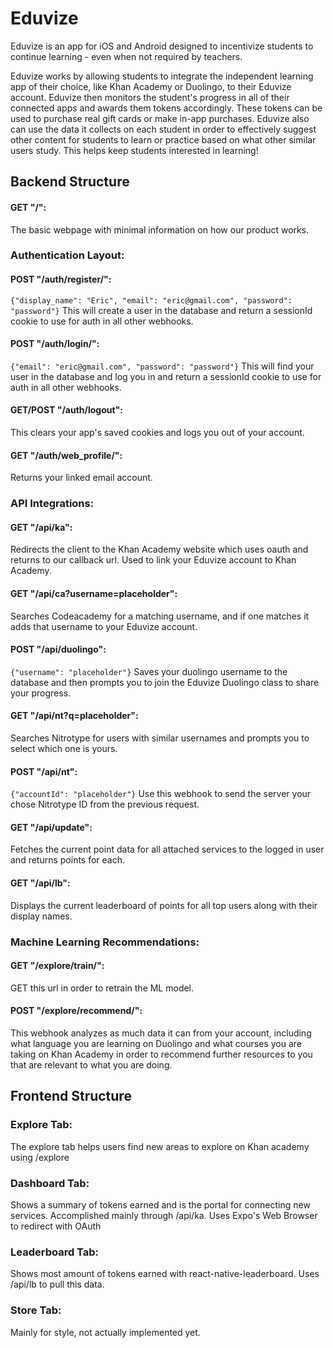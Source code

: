 # Eduvize

Eduvize is an app for iOS and Android designed to incentivize students to continue learning - even when not required by teachers.

Eduvize works by allowing students to integrate the independent learning app of their choice, like Khan Academy or Duolingo, to their Eduvize account. Eduvize then monitors the student's progress in all of their connected apps and awards them tokens accordingly. These tokens can be used to purchase real gift cards or make in-app purchases. Eduvize also can use the data it collects on each student in order to effectively suggest other content for students to learn or practice based on what other similar users study. This helps keep students interested in learning!

## Backend Structure

#### GET "/":
The basic webpage with minimal information on how our product works.

### Authentication Layout:

#### POST "/auth/register/":
```{"display_name": "Eric", "email": "eric@gmail.com", "password": "password"}```
This will create a user in the database and return a sessionId cookie to use for auth in all other webhooks.

#### POST "/auth/login/":
```{"email": "eric@gmail.com", "password": "password"}```
This will find your user in the database and log you in and return a sessionId cookie to use for auth in all other webhooks.

#### GET/POST "/auth/logout":
This clears your app's saved cookies and logs you out of your account.

#### GET "/auth/web_profile/":
Returns your linked email account.

### API Integrations:

#### GET "/api/ka":
Redirects the client to the Khan Academy website which uses oauth and returns to our callback url. Used to link your Eduvize account to Khan Academy.

#### GET "/api/ca?username=placeholder":
Searches Codeacademy for a matching username, and if one matches it adds that username to your Eduvize account.

#### POST "/api/duolingo":
```{"username": "placeholder"}```
Saves your duolingo username to the database and then prompts you to join the Eduvize Duolingo class to share your progress.

#### GET "/api/nt?q=placeholder":
Searches Nitrotype for users with similar usernames and prompts you to select which one is yours.

#### POST "/api/nt":
```{"accountId": "placeholder"}```
Use this webhook to send the server your chose Nitrotype ID from the previous request.

#### GET "/api/update":
Fetches the current point data for all attached services to the logged in user and returns points for each.

#### GET "/api/lb":
Displays the current leaderboard of points for all top users along with their display names.

### Machine Learning Recommendations:

#### GET "/explore/train/":
GET this url in order to retrain the ML model.

#### POST "/explore/recommend/":
This webhook analyzes as much data it can from your account, including what language you are learning on Duolingo and what courses you are taking on Khan Academy in order to recommend further resources to you that are relevant to what you are doing.

## Frontend Structure

### Explore Tab:
The explore tab helps users find new areas to explore on Khan academy using /explore

### Dashboard Tab:
Shows a summary of tokens earned and is the portal for connecting new services. Accomplished mainly through /api/ka. Uses Expo's Web Browser to redirect with OAuth

### Leaderboard Tab:
Shows most amount of tokens earned with react-native-leaderboard. Uses /api/lb to pull this data.

### Store Tab:
Mainly for style, not actually implemented yet.
